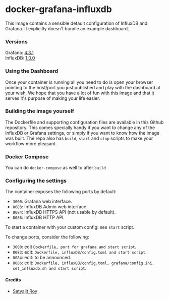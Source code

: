 docker-grafana-influxdb
=======================

This image contains a sensible default configuration of InfluxDB and Grafana. It explicitly doesn't bundle an example dashboard.

### Versions ###
Grafana: [4.3.1](https://s3-us-west-2.amazonaws.com/grafana-releases/release/grafana-4.3.1.linux-x64.tar.gz)  
InfluxDB: [1.0.0](https://dl.influxdata.com/influxdb/releases/influxdb_1.2.4_amd64.deb)

### Using the Dashboard ###

Once your container is running all you need to do is open your browser pointing to the host/port you just published and play with the dashboard at your wish. We hope that you have a lot of fun with this image and that it serves it's purpose of making your life easier.

### Building the image yourself ###

The Dockerfile and supporting configuration files are available in this Github repository. This comes specially handy if you want to change any of the InfluxDB or Grafana settings, or simply if you want to know how the image was built.
The repo also has `build`, `start` and `stop` scripts to make your workflow more pleasant.

### Docker Compose ###
You can do `docker-compose` as well to after `build`

### Configuring the settings  ###

The container exposes the following ports by default:

- `3000`: Grafana web interface.
- `8083`: InfluxDB Admin web interface.
- `8084`: InfluxDB HTTPS API (not usable by default).
- `8086`: InfluxDB HTTP API.

To start a container with your custom config: see `start` script.

To change ports, consider the following:

- `3000`: edit `Dockerfile, port for grafana and start script`.
- `8083`: edit: `Dockerfile, influxDB/config.toml and start script`.
- `8084`: edit: to be announced.
- `8086`: edit: `Dockerfile, influxDB/config.toml, grafana/config.ini, set_influxdb.sh and start script`.

#### Credits  
 * [Satyajit Roy](kodelint@gmail.com)
